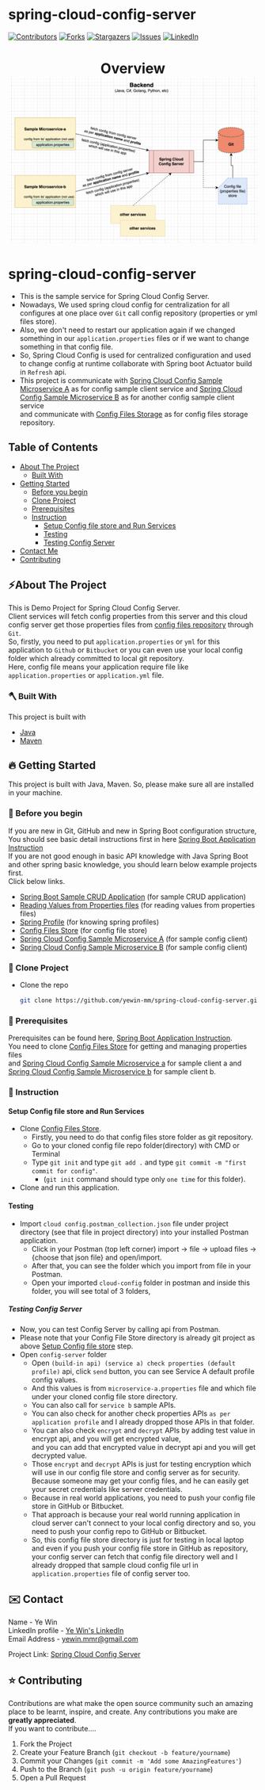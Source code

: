 # spring-cloud-config-server
<!-- PROJECT SHIELDS -->

<!--
*** I'm using markdown "reference style" links for readability.
*** Reference links are enclosed in brackets [ ] instead of parentheses ( ).
*** See the bottom of this document for the declaration of the reference variables
*** for contributors-url, forks-url, etc. This is an optional, concise syntax you may use.
*** https://www.markdownguide.org/basic-syntax/#reference-style-links
-->
[![Contributors][contributors-shield]][contributors-url]
[![Forks][forks-shield]][forks-url]
[![Stargazers][stars-shield]][stars-url]
[![Issues][issues-shield]][issues-url]
[![LinkedIn][linkedin-shield]][linkedin-url]

<!-- MARKDOWN LINKS & IMAGES -->
<!-- https://www.markdownguide.org/basic-syntax/#reference-style-links -->
[contributors-shield]: https://img.shields.io/github/contributors/yewin-mm/spring-cloud-config-server.svg?style=for-the-badge
[contributors-url]: https://github.com/yewin-mm/spring-cloud-config-server/graphs/contributors
[forks-shield]: https://img.shields.io/github/forks/yewin-mm/spring-cloud-config-server.svg?style=for-the-badge
[forks-url]: https://github.com/yewin-mm/spring-cloud-config-server/network/members
[stars-shield]: https://img.shields.io/github/stars/yewin-mm/spring-cloud-config-server.svg?style=for-the-badge
[stars-url]: https://github.com/yewin-mm/spring-cloud-config-server/stargazers
[issues-shield]: https://img.shields.io/github/issues/yewin-mm/spring-cloud-config-server.svg?style=for-the-badge
[issues-url]: https://github.com/yewin-mm/spring-cloud-config-server/issues
[linkedin-shield]: https://img.shields.io/badge/-LinkedIn-black.svg?style=for-the-badge&logo=linkedin&colorB=555
[linkedin-url]: https://www.linkedin.com/in/ye-win-1a33a292/

<h1 align="center">
  Overview
  <img src="https://github.com/yewin-mm/spring-cloud-config-server/blob/master/github/template/images/overview/cloud_config.png" /><br/>
</h1>


# spring-cloud-config-server
* This is the sample service for Spring Cloud Config Server.
* Nowadays, We used spring cloud config for centralization for all configures at one place over `Git` call config repository (properties or yml files store). 
* Also, we don't need to restart our application again if we changed something in our `application.properties` files or if we want to change something in that config file.
* So, Spring Cloud Config is used for centralized configuration and used to change config at runtime collaborate with Spring boot Actuator build in `Refresh` api. 
* This project is communicate with [Spring Cloud Config Sample Microservice A](https://github.com/yewin-mm/spring-cloud-config-sample-microservice-a) as for config sample client service and 
[Spring Cloud Config Sample Microservice B](https://github.com/yewin-mm/spring-cloud-config-sample-microservice-b) as for another config sample client service <br>
and communicate with [Config Files Storage](https://github.com/yewin-mm/spring-cloud-config-files-storage) as for config files storage repository. 

<!-- TABLE OF CONTENTS -->
## Table of Contents
- [About The Project](#about-the-project)
    - [Built With](#built-with)
- [Getting Started](#getting-started)
    - [Before you begin](#before-you-begin)
    - [Clone Project](#clone-project)
    - [Prerequisites](#prerequisites)
    - [Instruction](#instruction)
      -  [Setup Config file store and Run Services](#setup-and-run-services)
      -  [Testing](#testing)
        -  [Testing Config Server](#testing-config-server)
- [Contact Me](#contact)
- [Contributing](#Contributing)


<a name="about-the-project"></a>
## ⚡️About The Project
This is Demo Project for Spring Cloud Config Server. <br>
Client services will fetch config properties from this server and this cloud config server get those properties files from [config files repository](https://github.com/yewin-mm/spring-cloud-config-files-storage) through `Git`. <br>
So, firstly, you need to put `application.properties` or `yml` for this application to `Github` or `Bitbucket` or you can even use your local config folder which already committed to local git repository. <br>
Here, config file means your application require file like `application.properties` or `application.yml` file.

<a name="built-with"></a>
### 🪓 Built With
This project is built with
* [Java](https://www.oracle.com/au/java/technologies/javase/javase-jdk8-downloads.html)
* [Maven](https://maven.apache.org/download.cgi)

<a name="getting-started"></a>
## 🔥 Getting Started
This project is built with Java, Maven.
So, please make sure all are installed in your machine.

<a name="before-you-begin"></a>
### 🔔 Before you begin
If you are new in Git, GitHub and new in Spring Boot configuration structure, <br>
You should see basic detail instructions first in here [Spring Boot Application Instruction](https://github.com/yewin-mm/spring-boot-app-instruction)<br>
If you are not good enough in basic API knowledge with Java Spring Boot and other spring basic knowledge, you should learn below example projects first. <br>
Click below links.
* [Spring Boot Sample CRUD Application](https://github.com/yewin-mm/spring-boot-sample-crud) (for sample CRUD application)
* [Reading Values from Properties files](https://github.com/yewin-mm/reading-properties-file-values) (for reading values from properties files)
* [Spring Profile](https://github.com/yewin-mm/spring-profile-properties-yml-file) (for knowing spring profiles)
* [Config Files Store](https://github.com/yewin-mm/spring-cloud-config-files-storage) (for config file store)
* [Spring Cloud Config Sample Microservice A](https://github.com/yewin-mm/spring-cloud-config-sample-microservice-a) (for sample config client)
* [Spring Cloud Config Sample Microservice B](https://github.com/yewin-mm/spring-cloud-config-sample-microservice-b) (for sample config client)


<a name="clone-project"></a>
### 🥡 Clone Project
* Clone the repo
   ```sh
   git clone https://github.com/yewin-mm/spring-cloud-config-server.git
   ```

<a name="prerequisites"></a>
### 🔑 Prerequisites
Prerequisites can be found here, [Spring Boot Application Instruction](https://github.com/yewin-mm/spring-boot-app-instruction). <br>
You need to clone [Config Files Store](https://github.com/yewin-mm/spring-cloud-config-files-storage) for getting and managing properties files <br>
and [Spring Cloud Config Sample Microservice a](https://github.com/yewin-mm/spring-cloud-config-sample-microservice-a) for sample client a and [Spring Cloud Config Sample Microservice b](https://github.com/yewin-mm/spring-cloud-config-sample-microservice-b) for sample client b.


<a name="instruction"></a>
### 📝 Instruction
<a name="setup-and-run-services"></a>
#### Setup Config file store and Run Services
* Clone [Config Files Store](https://github.com/yewin-mm/spring-cloud-config-files-storage).
  * Firstly, you need to do that config files store folder as git repository.
  * Go to your cloned config file repo folder(directory) with CMD or Terminal
  * Type `git init` and type `git add .` and type `git commit -m "first commit for config"`.
    * (`git init` command should type only `one time` for this folder).
* Clone and run this application.

<a name="testing"></a>
#### Testing
* Import `cloud config.postman_collection.json` file under project directory (see that file in project directory) into your installed Postman application.
  * Click in your Postman (top left corner) import -> file -> upload files -> {choose that json file} and open/import.
  * After that, you can see the folder which you import from file in your Postman.
  * Open your imported `cloud-config` folder in postman and inside this folder, you will see total of 3 folders,


<a name="testing-config-server"></a>
##### Testing Config Server
* Now, you can test Config Server by calling api from Postman.
* Please note that your Config File Store directory is already git project as above [Setup Config file store](#setup-and-run-services) step.
* Open `config-server` folder
  * Open `(build-in api) (service a) check properties (default profile)` api, click `send` button, you can see Service A default profile config values.
  * And this values is from `microservice-a.properties` file and which file under your cloned config file store directory.
  * You can also call for `service b` sample APIs.
  * You can also check for another check properties APIs `as per application profile` and I already dropped those APIs in that folder.
  * You can also check `encrypt` and `decrypt` APIs by adding test value in encrypt api, and you will get encrypted value, <br>
    and you can add that encrypted value in decrypt api and you will get decrypted value.
  * Those `encrypt` and `decrypt` APIs is just for testing encryption which will use in our config file store and config server as for security. <br>
    Because someone may get your config files, and he can easily get your secret credentials like server credentials.
  * Because in real world applications, you need to push your config file store in GitHub or Bitbucket.
  * That approach is because your real world running application in cloud server can't connect to your local config directory and so, you need to push your config repo to GitHub or Bitbucket.
  * So, this config file store directory is just for testing in local laptop and even if you push your config file store in GitHub as repository,
    your config server can fetch that config file directory well and I already dropped that sample cloud config file url in `application.properties` file of  config server too.


<a name="contact"></a>
## ✉️ Contact
Name - Ye Win <br> LinkedIn profile -  [Ye Win's LinkedIn](https://www.linkedin.com/in/ye-win-1a33a292/)  <br> Email Address - yewin.mmr@gmail.com

Project Link: [Spring Cloud Config Server](https://github.com/yewin-mm/spring-cloud-config-server)


<a name="contributing"></a>
## ⭐ Contributing
Contributions are what make the open source community such an amazing place to be learnt, inspire, and create. Any contributions you make are **greatly appreciated**.
<br>If you want to contribute....
1. Fork the Project
2. Create your Feature Branch (`git checkout -b feature/yourname`)
3. Commit your Changes (`git commit -m 'Add some AmazingFeatures'`)
4. Push to the Branch (`git push -u origin feature/yourname`)
5. Open a Pull Request
